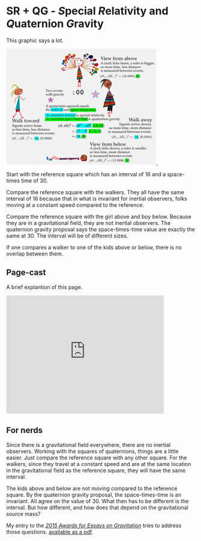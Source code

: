 # SR + QG - *S*pecial *R*elativity and *Q*uaternion *G*ravity

This graphic says a lot.

<a id="single_1" href="../../images/all_900.gif"
title="Four ways to see two events">
    <img class='visible-xs' src="../../images/all_400.gif" alt="" />
    <img class='hidden-xs' src="../../images/all_600.gif" alt="" /></a>  

Start with the reference square which has an interval of 16 and a space-times
time of 30.

Compare the reference square with the walkers.  They all have the same interval
of 16 because that in what is invariant for inertial observers, folks moving at
a constant speed compared to the reference.

Compare the reference square with the girl above and boy below.  Because they
are in a gravitational field, they are not inertial observers.  The quaternion
gravity proposal says the space-times-time value are exactly the same at 30.
The interval will be of different sizes.

If one compares a walker to one of the kids above or below, there is no overlap
between them.

## Page-cast

A brief explantion of this page.

<iframe width="420" height="315" src="https://www.youtube.com/embed/GU327hCMyxo" frameborder="0" allowfullscreen></iframe>


## For nerds

Since there is a gravitational field everywhere, there are no inertial
observers.  Working with the squares of quaternions, things are a little
easier.  Just compare the reference square with any other square.  For the
walkers, since they travel at a constant speed and are at the same location in
the gravitational field as the reference square, they will have the same
interval.

The kids above and below are not moving compared to the reference square.  By
the quaternion gravity proposal, the space-times-time is an invariant.  All
agree on the value of 30.  What then has to be different is the interval.  But
how different, and how does that depend on the gravitational source mass?

My entry to the [_2015 Awards for Essays on 
Gravitation_](http://www.gravityresearchfoundation.org/index.html) tries to
address those questions. [available as a
pdf](papers/s-t-t/space-times-time-invariance.pdf).

